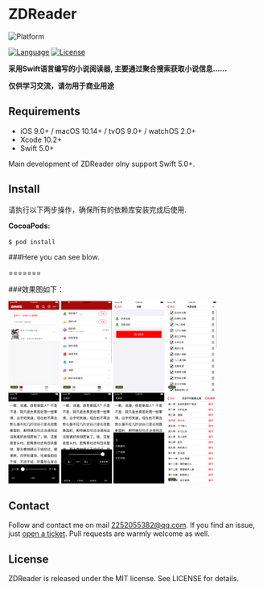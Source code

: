 # ZDReader

![Platform](https://img.shields.io/badge/platforms-iOS%208.0+%20%7C%20macOS%2010.10+%20%7C%20tvOS%209.0+%20%7C%20watchOS%202.0+-333333.svg)

[![Language](https://img.shields.io/badge/language-Swift-brightgreen.svg?style=flat)](https://developer.apple.com/Objective-C)
[![License](http://img.shields.io/badge/license-MIT-lightgrey.svg?style=flat)](http://mit-license.org)

**采用Swift语言编写的小说阅读器, 主要通过聚合搜索获取小说信息......**



**仅供学习交流，请勿用于商业用途**

## Requirements

- iOS 9.0+ / macOS 10.14+ / tvOS 9.0+ / watchOS 2.0+
- Xcode 10.2+
- Swift 5.0+

Main development of ZDReader olny support Swift 5.0+.

## Install

请执行以下两步操作，确保所有的依赖库安装完成后使用.

**CocoaPods:**

`$ pod install`

###Here you can see blow.


=======

###效果图如下：

<img src="images/home.png" width="20%" height="20%" />
<img src="images/mine.png" width="20%" height="20%" />
<img src="images/setting.png" width="20%" height="20%" />
<img src="images/source.png" width="20%" height="20%" />
<img src="images/reader.png" width="20%" height="20%" />
<img src="images/readerSetting.png" width="20%" height="20%" />
<img src="images/style.png" width="20%" height="20%" />
<img src="images/catalog.png" width="20%" height="20%" />



## Contact

Follow and contact me on mail [2252055382@qq.com](https://mail.qq.com/). If you find an issue, just [open a ticket](https://github.com/NoryCao/zhuishushenqi/issues/new). Pull requests are warmly welcome as well.

## License

ZDReader is released under the MIT license. See LICENSE for details.


